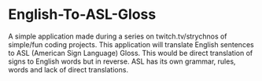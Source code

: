 # English-To-ASL-Gloss
A simple application made during a series on twitch.tv/strychnos of simple/fun coding projects. This application will translate English sentences to ASL (American Sign Language) Gloss. This would be direct translation of signs to English words but in reverse. ASL has its own grammar, rules, words and lack of direct translations. 
